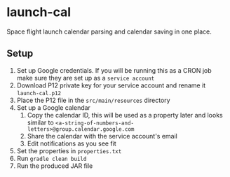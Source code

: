 # launch-cal
Space flight launch calendar parsing and calendar saving in one place.

## Setup
1. Set up Google credentials. If you will be running this as a CRON job make sure they are set up as a `service account`
2. Download P12 private key for your service account and rename it `launch-cal.p12`
3. Place the P12 file in the `src/main/resources` directory
4. Set up a Google calendar
    1. Copy the calendar ID, this will be used as a property later and looks similar to `<a-string-of-numbers-and-letters>@group.calendar.google.com`
    2. Share the calendar with the service account's email
    3. Edit notifications as you see fit
7. Set the properties in `properties.txt`
8. Run `gradle clean build`
9. Run the produced JAR file
